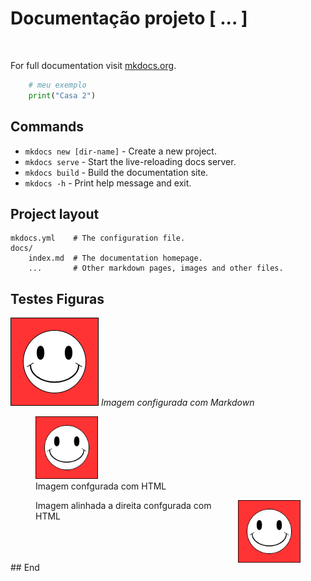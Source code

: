# Documentação projeto [ ... ]
<!-- Quebra de linha -->
<br/>

For full documentation visit [mkdocs.org](https://www.mkdocs.org).
``` python
	# meu exemplo
	print("Casa 2")
```

## Commands

* `mkdocs new [dir-name]` - Create a new project.
* `mkdocs serve` - Start the live-reloading docs server.
* `mkdocs build` - Build the documentation site.
* `mkdocs -h` - Print help message and exit.

## Project layout

    mkdocs.yml    # The configuration file.
    docs/
        index.md  # The documentation homepage.
        ...       # Other markdown pages, images and other files.

## Testes Figuras

![Imagem-icone](img/favicon.png)
*Imagem configurada com Markdown*
<figure>
  <img src="img/favicon.png" width="100" />
  <figcaption>Imagem confgurada com HTML</figcaption>
</figure>
<figure>
  <img style="float: right;" src="img/favicon.png" width="100" />
  <figcaption>Imagem alinhada a direita confgurada com HTML</figcaption>
</figure>

<br/>
<br/>
<br/>
## End